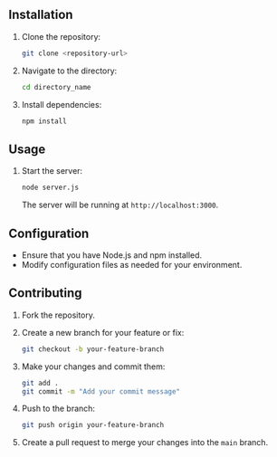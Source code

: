 ## Installation

1. Clone the repository:

    ```bash
    git clone <repository-url>
    ```

2. Navigate to the  directory:

    ```bash
    cd directory_name
    ```

3. Install dependencies:

    ```bash
    npm install
    ```

## Usage

1. Start the server:

    ```bash
    node server.js
    ```

    The server will be running at `http://localhost:3000`.

## Configuration

- Ensure that you have Node.js and npm installed.
- Modify configuration files as needed for your environment.

## Contributing

1. Fork the repository.
2. Create a new branch for your feature or fix:

    ```bash
    git checkout -b your-feature-branch
    ```

3. Make your changes and commit them:

    ```bash
    git add .
    git commit -m "Add your commit message"
    ```

4. Push to the branch:

    ```bash
    git push origin your-feature-branch
    ```

5. Create a pull request to merge your changes into the `main` branch.

